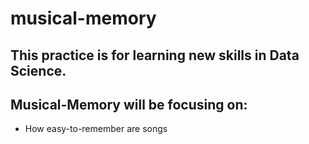 # musical-memory

## This practice is for learning new skills in Data Science.
## Musical-Memory will be focusing on:
* How easy-to-remember are songs
